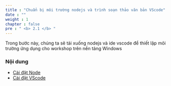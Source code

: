```yaml
---
title : "Chuẩn bị môi trường nodejs và trình soạn thảo văn bản VScode"
date : "" 
weight : 1
chapter : false
pre : " <b> 2.1 </b> "
---
```


Trong bước này, chúng ta sẽ tải xuống nodejs và ide vscode để thiết lập môi trường ứng dụng cho workshop trên nền tảng Windows

### Nội dung
  - [Cài đặt Node](2.1.1-InstallNodejs/)
  - [Cài đặt VScode](2.1.2-InstallVScode/)

